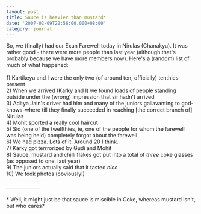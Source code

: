 ```yaml
---
layout: post
title: Sauce is heavier than mustard*
date: '2007-02-09T22:56:00.000+08:00'
category: journal
---
```


So, we (finally) had our Exun Farewell today in Nirulas (Chanakya). It was rather good - there were more people than last year (although that's probably because we have more members now). Here's a (random) list of much of what happened:<br /><br />1) Kartikeya and I were the only two (of around ten, officially) tenthies present<br />2) When we arrived (Karky and I) we found loads of people standing outside under the (wrong) impression that sir hadn't arrived<br />3) Aditya Jain's driver had him and many of the juniors gallavanting to god-knows-where till they finally succeeded in reaching [the correct branch of] Nirulas<br />4) Mohit sported a really cool haircut<br />5) Sid (one of the twelfthies, ie, one of the people for whom the farewell was being held) completely forgot about the farewell<br />6) We had pizza. Lots of it. Around 20 I think.<br />7) Karky got terrrorized by Gudi and Mohit<br />8) Sauce, mustard and chilli flakes got put into a total of <i>three</i> coke glasses (as opposed to one, last year)<br />9) The juniors actually said that it tasted <i>nice</i><br />10) We took photos (obviously!)<br /><br /><span style="color: rgb(192, 192, 192);">______________</span><br /><br />* Well, it might just be that sauce is miscible in Coke, whereas mustard isn't, but who cares?
